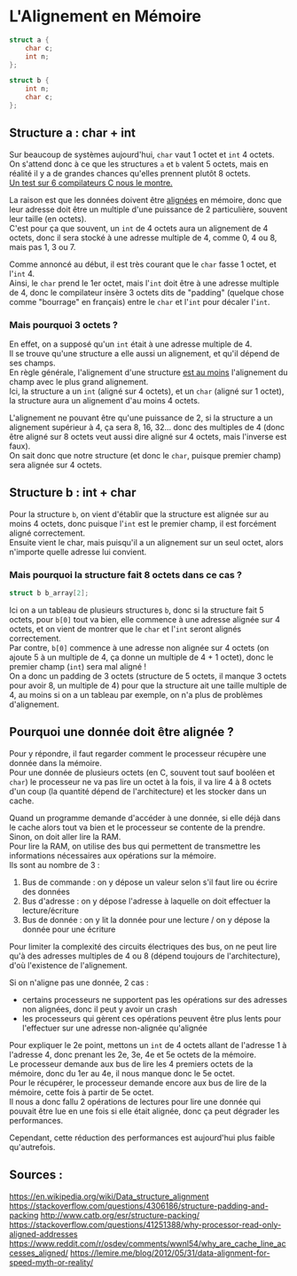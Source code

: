 # L'Alignement en Mémoire

```c
struct a {
    char c;
    int n;
};

struct b {
    int n;
    char c;
};
```

## Structure a : char + int

Sur beaucoup de systèmes aujourd'hui, `char` vaut 1 octet et `int` 4 octets.  
On s'attend donc à ce que les structures `a` et `b` valent 5 octets, mais en réalité il y a de grandes chances qu'elles prennent plutôt 8 octets.  
[Un test sur 6 compilateurs C nous le montre.](https://godbolt.org/z/MqKMY8Y93)

La raison est que les données doivent être <ins>alignées</ins> en mémoire, donc que leur adresse doit être un multiple d'une puissance de 2 particulière, souvent leur taille (en octets).  
C'est pour ça que souvent, un `int` de 4 octets aura un alignement de 4 octets, donc il sera stocké à une adresse multiple de 4, comme 0, 4 ou 8, mais pas 1, 3 ou 7.  

Comme annoncé au début, il est très courant que le `char` fasse 1 octet, et l'`int` 4.  
Ainsi, le `char` prend le 1er octet, mais l'`int` doit être à une adresse multiple de 4, donc le compilateur insère 3 octets dits de "padding" (quelque chose comme "bourrage" en français) entre le `char` et l'`int` pour décaler l'`int`.  

### Mais pourquoi 3 octets ?

En effet, on a supposé qu'un `int` était à une adresse multiple de 4.  
Il se trouve qu'une structure a elle aussi un alignement, et qu'il dépend de ses champs.  
En règle générale, l'alignement d'une structure <ins>est au moins</ins> l'alignement du champ avec le plus grand alignement.  
Ici, la structure a un `int` (aligné sur 4 octets), et un `char` (aligné sur 1 octet), la structure aura un alignement d'au moins 4 octets.  

L'alignement ne pouvant être qu'une puissance de 2, si la structure a un alignement supérieur à 4, ça sera 8, 16, 32... donc des multiples de 4 (donc être aligné sur 8 octets veut aussi dire aligné sur 4 octets, mais l'inverse est faux).  
On sait donc que notre structure (et donc le `char`, puisque premier champ) sera alignée sur 4 octets.  

## Structure b : int + char

Pour la structure `b`, on vient d'établir que la structure est alignée sur au moins 4 octets, donc puisque l'`int` est le premier champ, il est forcément aligné correctement.  
Ensuite vient le char, mais puisqu'il a un alignement sur un seul octet, alors n'importe quelle adresse lui convient.  

### Mais pourquoi la structure fait 8 octets dans ce cas ?

```c
struct b b_array[2];
```
Ici on a un tableau de plusieurs structures `b`, donc si la structure fait 5 octets, pour `b[0]` tout va bien, elle commence à une adresse alignée sur 4 octets, et on vient de montrer que le `char` et l'`int` seront alignés correctement.  
Par contre, `b[0]` commence à une adresse non alignée sur 4 octets (on ajoute 5 à un multiple de 4, ça donne un multiple de 4 + 1 octet), donc le premier champ (`int`) sera mal aligné !  
On a donc un padding de 3 octets (structure de 5 octets, il manque 3 octets pour avoir 8, un multiple de 4) pour que la structure ait une taille multiple de 4, au moins si on a un tableau par exemple, on n'a plus de problèmes d'alignement.  

## Pourquoi une donnée doit être alignée ?

Pour y répondre, il faut regarder comment le processeur récupère une donnée dans la mémoire.  
Pour une donnée de plusieurs octets (en C, souvent tout sauf booléen et `char`) le processeur ne va pas lire un octet à la fois, il va lire 4 à 8 octets d'un coup (la quantité dépend de l'architecture) et les stocker dans un cache.  

Quand un programme demande d'accéder à une donnée, si elle déjà dans le cache alors tout va bien et le processeur se contente de la prendre. Sinon, on doit aller lire la RAM.  
Pour lire la RAM, on utilise des bus qui permettent de transmettre les informations nécessaires aux opérations sur la mémoire.  
Ils sont au nombre de 3 :  
1. Bus de commande : on y dépose un valeur selon s'il faut lire ou écrire des données
2. Bus d'adresse : on y dépose l'adresse à laquelle on doit effectuer la lecture/écriture
3. Bus de donnée : on y lit la donnée pour une lecture / on y dépose la donnée pour une écriture

Pour limiter la complexité des circuits électriques des bus, on ne peut lire qu'à des adresses multiples de 4 ou 8 (dépend toujours de l'architecture), d'où l'existence de l'alignement.  

Si on n'aligne pas une donnée, 2 cas :
- certains processeurs ne supportent pas les opérations sur des adresses non alignées, donc il peut y avoir un crash
- les processeurs qui gèrent ces opérations peuvent être plus lents pour l'effectuer sur une adresse non-alignée qu'alignée

Pour expliquer le 2e point, mettons un `int` de 4 octets allant de l'adresse 1 à l'adresse 4, donc prenant les 2e, 3e, 4e et 5e octets de la mémoire.  
Le processeur demande aux bus de lire les 4 premiers octets de la mémoire, donc du 1er au 4e, il nous manque donc le 5e octet.  
Pour le récupérer, le processeur demande encore aux bus de lire de la mémoire, cette fois à partir de 5e octet.  
Il nous a donc fallu 2 opérations de lectures pour lire une donnée qui pouvait être lue en une fois si elle était alignée, donc ça peut dégrader les performances.  

Cependant, cette réduction des performances est aujourd'hui plus faible qu'autrefois.  

## Sources :

https://en.wikipedia.org/wiki/Data_structure_alignment
https://stackoverflow.com/questions/4306186/structure-padding-and-packing
http://www.catb.org/esr/structure-packing/
https://stackoverflow.com/questions/41251388/why-processor-read-only-aligned-addresses
https://www.reddit.com/r/osdev/comments/wwnl54/why_are_cache_line_accesses_aligned/
https://lemire.me/blog/2012/05/31/data-alignment-for-speed-myth-or-reality/
